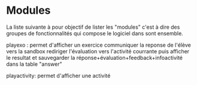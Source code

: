 
# Modules 

La liste suivante à pour objectif de lister les "modules" c'est à dire des groupes de fonctionnalités
qui compose le logiciel dans sont ensemble.

playexo : permet d'afficher un exercice communiquer la reponse de l'élève vers la sandbox rediriger l'évaluation vers l'activité courrante puis afficher le resultat et sauvegarder la réponse+évaluation+feedback+infoactivité dans la table "answer" 

playactivity: permet  d'afficher une activité
